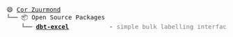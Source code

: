 <pre style="font-family:Menlo,'DejaVu Sans Mono',consolas,'Courier New',monospace">😄 <a href="https://www.linkedin.com/in/cor-zuurmond/">Cor Zuurmond</a>
<span style="color: #808080; text-decoration-color: #808080">┗━━ </span>📦 Open Source Packages
<span style="color: #808080; text-decoration-color: #808080">    ┗━━ </span><span style="font-weight: bold"><a href="https://github.com/godatadriven/dbt-excel">dbt-excel</a></span>           - <span style="color: #808080; text-decoration-color: #808080">simple bulk labelling interface</span>

</pre>
